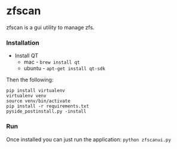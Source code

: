 zfscan
====

zfscan is a gui utility to manage zfs.

### Installation
* Install QT
    * mac - `brew install qt`
    * ubuntu - `apt-get install qt-sdk`

Then the following:

```
pip install virtualenv
virtualenv venv
source venv/bin/activate
pip install -r requirements.txt
pyside_postinstall.py -install
```

### Run
Once installed you can just run the application: `python zfscanui.py`